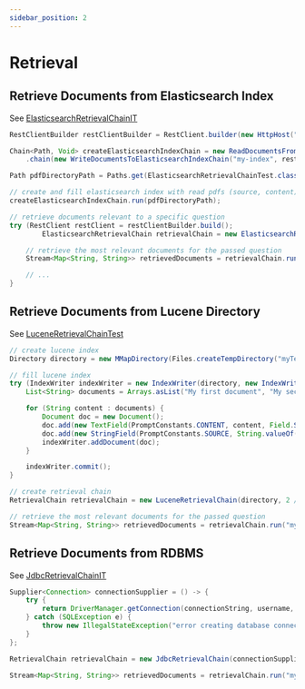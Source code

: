 ```yaml
---
sidebar_position: 2
---
```


# Retrieval

## Retrieve Documents from Elasticsearch Index

See [ElasticsearchRetrievalChainIT](https://github.com/cupybara/java-langchains/tree/master/src/test/java/io/github/cupybara/javalangchains/chains/data/retrieval/ElasticsearchRetrievalChainIT.java)

```java
RestClientBuilder restClientBuilder = RestClient.builder(new HttpHost("localhost", 9200));

Chain<Path, Void> createElasticsearchIndexChain = new ReadDocumentsFromPdfChain()
	.chain(new WriteDocumentsToElasticsearchIndexChain("my-index", restClientBuilder));

Path pdfDirectoryPath = Paths.get(ElasticsearchRetrievalChainTest.class.getResource("/pdf/qa").toURI());

// create and fill elasticsearch index with read pdfs (source, content)-pairs
createElasticsearchIndexChain.run(pdfDirectoryPath);

// retrieve documents relevant to a specific question
try (RestClient restClient = restClientBuilder.build();
		ElasticsearchRetrievalChain retrievalChain = new ElasticsearchRetrievalChain("my-index", restClient, 1)) {

	// retrieve the most relevant documents for the passed question
	Stream<Map<String, String>> retrievedDocuments = retrievalChain.run("who is john doe?").collect(Collectors.toList());

	// ...
}
```

## Retrieve Documents from Lucene Directory

See [LuceneRetrievalChainTest](https://github.com/cupybara/java-langchains/tree/master/src/test/java/io/github/cupybara/javalangchains/chains/data/retrieval/LuceneRetrievalChainTest.java)

```java
// create lucene index
Directory directory = new MMapDirectory(Files.createTempDirectory("myTempDir"));

// fill lucene index
try (IndexWriter indexWriter = new IndexWriter(directory, new IndexWriterConfig(new StandardAnalyzer()))) {
	List<String> documents = Arrays.asList("My first document", "My second document", "My third document");

	for (String content : documents) {
		Document doc = new Document();
		doc.add(new TextField(PromptConstants.CONTENT, content, Field.Store.YES));
		doc.add(new StringField(PromptConstants.SOURCE, String.valueOf(documents.indexOf(content) + 1), Field.Store.YES));
		indexWriter.addDocument(doc);
	}

	indexWriter.commit();
}

// create retrieval chain
RetrievalChain retrievalChain = new LuceneRetrievalChain(directory, 2 /* max count of retrieved documents */);

// retrieve the most relevant documents for the passed question
Stream<Map<String, String>> retrievedDocuments = retrievalChain.run("my question?");
```


## Retrieve Documents from RDBMS

See [JdbcRetrievalChainIT](https://github.com/cupybara/java-langchains/tree/master/src/test/java/io/github/cupybara/javalangchains/chains/data/retrieval/JdbcRetrievalChainIT.java)

```java
Supplier<Connection> connectionSupplier = () -> {
	try {
		return DriverManager.getConnection(connectionString, username, password);
	} catch (SQLException e) {
		throw new IllegalStateException("error creating database connection", e);
	}
};

RetrievalChain retrievalChain = new JdbcRetrievalChain(connectionSupplier, 2 /* max count of retrieved documents */);

Stream<Map<String, String>> retrievedDocuments = retrievalChain.run("my question?");
```